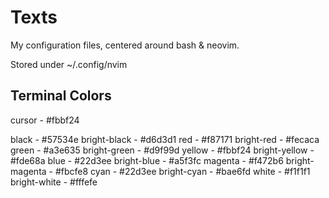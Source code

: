 # Texts

My configuration files, centered around bash & neovim.

Stored under ~/.config/nvim

## Terminal Colors

cursor - #fbbf24

black - #57534e
bright-black - #d6d3d1
red - #f87171
bright-red - #fecaca
green - #a3e635
bright-green - #d9f99d
yellow - #fbbf24
bright-yellow - #fde68a
blue - #22d3ee
bright-blue - #a5f3fc
magenta - #f472b6
bright-magenta - #fbcfe8
cyan - #22d3ee
bright-cyan - #bae6fd
white - #f1f1f1
bright-white - #fffefe
